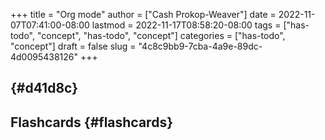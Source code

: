 +++
title = "Org mode"
author = ["Cash Prokop-Weaver"]
date = 2022-11-07T07:41:00-08:00
lastmod = 2022-11-17T08:58:20-08:00
tags = ["has-todo", "concept", "has-todo", "concept"]
categories = ["has-todo", "concept"]
draft = false
slug = "4c8c9bb9-7cba-4a9e-89dc-4d0095438126"
+++

##  {#d41d8c}


## Flashcards {#flashcards}
